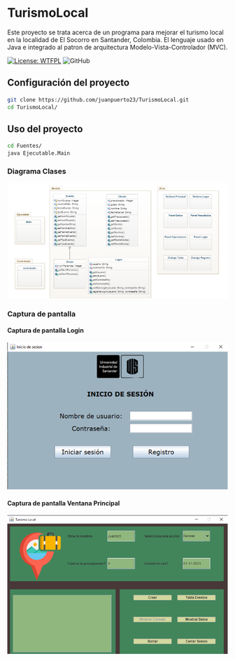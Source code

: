 # TurismoLocal

Este proyecto se trata acerca de un programa para mejorar el turismo local en la localidad de El Socorro en Santander, Colombia. El lenguaje usado en Java e integrado al patron de arquitectura Modelo-Vista-Controlador (MVC).

[![License: WTFPL](https://img.shields.io/badge/License-WTFPL-brightgreen.svg)](http://www.wtfpl.net/about/)
![GitHub](https://img.shields.io/github/commit-activity/m/juanpuerto23/TurismoLocal)


## Configuración del proyecto

```bash
git clone https://github.com/juanpuerto23/TurismoLocal.git
cd TurismoLocal/
```

## Uso del proyecto

```bash
cd Fuentes/
java Ejecutable.Main
```


### Diagrama Clases

![Diagrama](/Documentos/Diagrama_Clases.png)

### Captura de pantalla

#### Captura de pantalla Login

![Captura Login](/Documentos/captura_login.png)

#### Captura de pantalla Ventana Principal

![Captura Ventana Principal](/Documentos/captura_ventana_principal.png)
